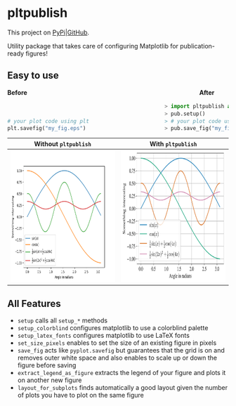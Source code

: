 # pltpublish

This project on [PyPi](https://pypi.org/project/pltpublish/)|[GitHub](https://github.com/Theomat/pltpublish).

Utility package that takes care of configuring Matplotlib for publication-ready figures!

## Easy to use

**Before**                            **After**

```python
                                                  > import pltpublish as pub
                                                  > pub.setup()
# your plot code using plt                        > # your plot code using plt
plt.savefig("my_fig.eps")                         > pub.save_fig("my_fig.eps")
```

|**Without `pltpublish`**|**With `pltpublish`**|
|-|-|
| <img src="https://github.com/Theomat/pltpublish/raw/main/examples/images/classic.png" width="400" height="300">|<img src="https://github.com/Theomat/pltpublish/raw/main/examples/images/pltpublish.png" width="400" height="300"> |

## All Features

- `setup` calls all `setup_*` methods
- `setup_colorblind` configures matplotlib to use a colorblind palette
- `setup_latex_fonts` configures matplotlib to use LaTeX fonts
- `set_size_pixels` enables to set the size of an existing figure in pixels
- `save_fig` acts like `pyplot.savefig` but guarantees that the grid is on and removes outer white space and also enables to scale up or down the figure before saving
- `extract_legend_as_figure` extracts the legend of your figure and plots it on another new figure
- `layout_for_subplots` finds automatically a good layout given the number of plots you have to plot on the same figure
